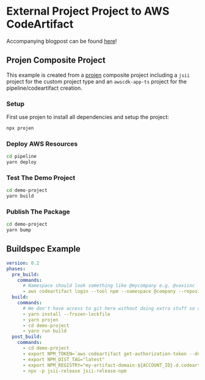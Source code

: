 # External Project Project to AWS CodeArtifact

Accompanying blogpost can be found [here](https://kennethwinner.com/2020/11/14/external-projen-project-codeartifact/)!

## Projen Composite Project

This example is created from a [projen](https://github.com/projen/projen) composite project including a `jsii` project for the custom project type and an `awscdk-app-ts` project for the pipeline/codeartifact creation.

### Setup

First use projen to install all dependencies and setup the project:
```bash
npx projen
```

### Deploy AWS Resources

```bash
cd pipeline
yarn deploy
```

### Test The Demo Project

```bash
cd demo-project
yarn build
```

### Publish The Package

```bash
cd demo-project
yarn bump
```

## Buildspec Example
```yaml
version: 0.2
phases:
  pre_build:
    commands:
      # Namespace should look something like @mycompany e.g. @voxiinc
      - aws codeartifact login --tool npm --namespace @company --repository my-artifact-repository --domain my-artifact-domain --domain-owner ${ACCOUNT_ID}
  build:
    commands:
      # We don't have access to git here without doing extra stuff so skip the antitamper for the example
      - yarn install --frozen-lockfile
      - yarn projen
      - cd demo-project
      - yarn run build
  post_build:
    commands:
      - cd demo-project
      - export NPM_TOKEN=`aws codeartifact get-authorization-token --domain my-artifact-domain --domain-owner ${ACCOUNT_ID} --query authorizationToken --output text`
      - export NPM_DIST_TAG="latest"
      - export NPM_REGISTRY="my-artifact-domain-${ACCOUNT_ID}.d.codeartifact.us-east-2.amazonaws.com/npm/my-artifact-repository"
      - npx -p jsii-release jsii-release-npm
```

